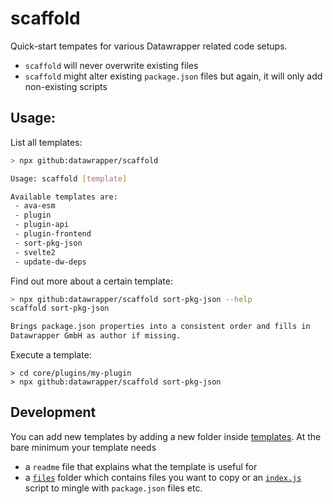 # scaffold

Quick-start tempates for various Datawrapper related code setups.

* `scaffold` will never overwrite existing files
* `scaffold` might alter existing `package.json` files but again, it will only add non-existing scripts



## Usage:

List all templates:

```bash
> npx github:datawrapper/scaffold

Usage: scaffold [template]

Available templates are: 
 - ava-esm
 - plugin
 - plugin-api
 - plugin-frontend
 - sort-pkg-json
 - svelte2
 - update-dw-deps
```

Find out more about a certain template:

```sh
> npx github:datawrapper/scaffold sort-pkg-json --help
scaffold sort-pkg-json

Brings package.json properties into a consistent order and fills in
Datawrapper GmbH as author if missing.
```

Execute a template:

```
> cd core/plugins/my-plugin
> npx github:datawrapper/scaffold sort-pkg-json
```

## Development

You can add new templates by adding a new folder inside [templates](templates/). At the bare minimum your template needs

- a `readme` file that explains what the template is useful for
- a [`files`](templates/plugin/files) folder which contains files you want to copy or an [`index.js`](templates/sort-pkg-json/index.js) script to mingle with `package.json` files etc.


